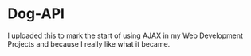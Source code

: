 # Dog-API
I uploaded this to mark the start of using AJAX in my Web Development Projects and because I really like what it became.
